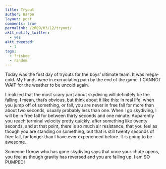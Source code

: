 ```yaml
---
title: Tryout
author: Harpo
layout: post
comments: true
permalink: /2009/03/12/tryout/
aktt_notify_twitter:
  - yes
aktt_tweeted:
  - 1
tags:
  - frisbee
  - random
---
```

Today was the first day of tryouts for the boys&#8217; ultimate team. It was mega-cold. My hands were in excruciating pain by the end of the game. I CANNOT WAIT for the weather to be uncold again.

I realized that the most scary part about skydiving will definitely be the falling. I mean, that&#8217;s obvious, but think about it like this: In real life, when you jump off of something, or fall, you are never in free fall for more than about two seconds, usually probably less than one. When I go skydiving, I will be in free fall for between thirty seconds and one minute. Apparently you reach terminal velocity pretty quickly, after something like twenty seconds, and at that point, there is so much air resistance, that you feel as though you are standing on something, but that is still twenty seconds of free fall, far longer than I have ever experienced before. It is going to be awesome.

Someone I know who has gone skydiving says that once your chute opens, you feel as though gravity has reversed and you are falling up. I am SO PUMPED!